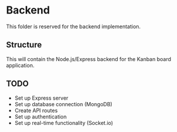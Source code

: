 # Backend

This folder is reserved for the backend implementation. 

## Structure
This will contain the Node.js/Express backend for the Kanban board application.

## TODO
- Set up Express server
- Set up database connection (MongoDB)
- Create API routes
- Set up authentication
- Set up real-time functionality (Socket.io)